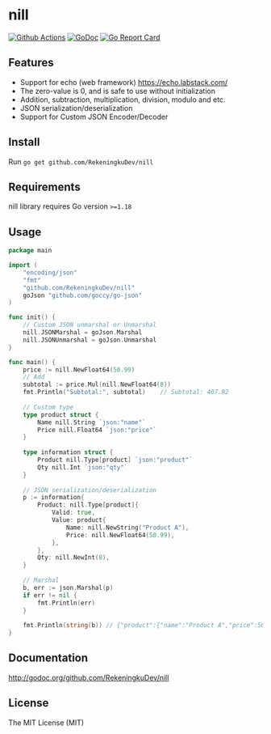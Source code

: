 # nill

[![Github Actions](https://github.com/RekeningkuDev/nill/actions/workflows/ci.yaml/badge.svg)](https://github.com/RekeningkuDev/nill/actions/workflows/ci.yaml)
[![GoDoc](https://godoc.org/github.com/RekeningkuDev/nill?status.svg)](https://godoc.org/github.com/RekeningkuDev/nill)
[![Go Report Card](https://goreportcard.com/badge/github.com/RekeningkuDev/nill)](https://goreportcard.com/report/github.com/RekeningkuDev/nill)

## Features
* Support for echo (web framework) https://echo.labstack.com/
* The zero-value is 0, and is safe to use without initialization
* Addition, subtraction, multiplication, division, modulo and etc.
* JSON serialization/deserialization
* Support for Custom JSON Encoder/Decoder

## Install

Run `go get github.com/RekeningkuDev/nill`

## Requirements

nill library requires Go version `>=1.18`

## Usage

```go
package main

import (
	"encoding/json"
	"fmt"
	"github.com/RekeningkuDev/nill"
	goJson "github.com/goccy/go-json"
)

func init() {
	// Custom JSON unmarshal or Unmarshal
	nill.JSONMarshal = goJson.Marshal
	nill.JSONUnmarshal = goJson.Unmarshal
}

func main() {
	price := nill.NewFloat64(50.99)
	// Add 
	subtotal := price.Mul(nill.NewFloat64(8))
	fmt.Println("Subtotal:", subtotal)    // Subtotal: 407.92
	
	// Custom type
	type product struct {
		Name nill.String `json:"name"`
		Price nill.Float64 `json:"price"`
    }
	
	type information struct {
		Product nill.Type[product] `json:"product"`
		Qty nill.Int `json:"qty"`
    }
	
	// JSON serialization/deserialization
	p := information{
		Product: nill.Type[product]{
			Valid: true,
			Value: product{
				Name: nill.NewString("Product A"),
				Price: nill.NewFloat64(50.99),
			},
		},
		Qty: nill.NewInt(8),
	}
	
	// Marshal
	b, err := json.Marshal(p)
	if err != nil {
        fmt.Println(err)
	}
	
	fmt.Println(string(b)) // {"product":{"name":"Product A","price":50.99},"qty":8}
}
```

## Documentation

http://godoc.org/github.com/RekeningkuDev/nill

## License
The MIT License (MIT)
